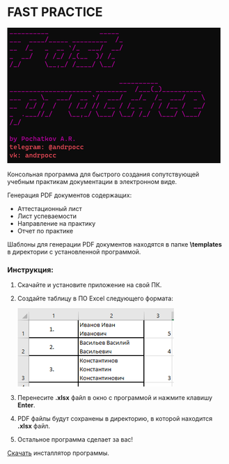 # FAST PRACTICE
![alt-text](docs/logo.png)

Консольная программа для быстрого создания сопутствующей учебным практикам документации
в электронном виде.

Генерация PDF документов содержащих:

- Аттестационный лист
- Лист успеваемости
- Направление на практику
- Отчет по практике

Шаблоны для генерации PDF документов находятся в папке **\templates** в директории с установленной программой.

### Инструкция:
1. Скачайте и установите приложение на свой ПК.
2. Создайте таблицу в ПО Excel следующего формата:

    ![alt-text](docs/excel.png)

3. Перенесите **.xlsx** файл в окно с программой и нажмите клавишу **Enter**.
4. PDF файлы будут сохранены в директорию, в которой находится **.xlsx** файл. 
5. Остальное программа сделает за вас!

[Скачать](https://disk.yandex.ru/d/dORzEHKjOiUBRg) инсталлятор программы.